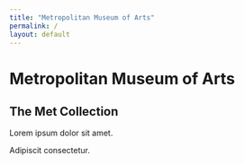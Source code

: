 ```yaml
---
title: "Metropolitan Museum of Arts"
permalink: /
layout: default
---
```


# Metropolitan Museum of Arts

## The Met Collection

Lorem ipsum dolor sit amet.

Adipiscit consectetur.



